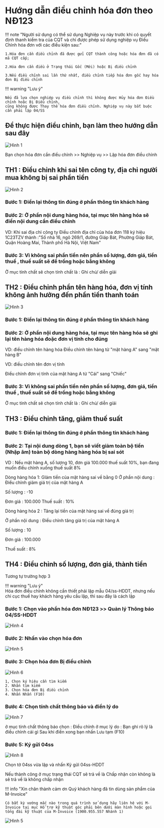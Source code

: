 # **Hướng dẫn điều chỉnh hóa đơn theo NĐ123**

!!! note "Người sử dụng có thể sử dụng Nghiệp vụ này trước khi có quyết định thanh kiểm tra của CQT và chỉ được phép sử dụng nghiệp vụ Điều Chỉnh hóa đơn với các điều kiện sau:"

    1.Hóa đơn cần điều chỉnh đã được gửi CQT thành công hoặc hóa đơn đã có mã CQT cấp;

    2.Hóa đơn cần điều ở Trạng thái Gốc (Mới) hoặc Bị điều chỉnh

    3.Nếu điều chỉnh sai lần thứ nhất, điều chỉnh tiếp hóa đơn gốc hay hóa đơn Bị điều chỉnh

!!! warning "Lưu ý"

    Nếu đã lựa chọn nghiệp vụ điều chỉnh thì không được Hủy hóa đơn Điều chỉnh hoặc Bị Điều chỉnh,
    cũng không được Thay thế hóa đơn điều chỉnh. Nghiệp vụ này bắt buộc cần phải lập 04/SS

## Để thực hiện điều chỉnh, bạn làm theo hướng dẫn sau đây

![Hình 1](../../assets/images/invoice1/1.0_dieuChinh_1.png)

Bạn chọn hóa đơn cần điều chỉnh >> Nghiệp vụ >> Lập hóa đơn điều chỉnh

## TH1 : Điều chỉnh khi sai tên công ty, địa chỉ người mua không bị sai phần tiền

![Hình 2](../../assets/images/invoice1/1.0_dieuChinh_2.png)

### Bước 1: Điền lại thông tin đúng ở phần thông tin khách hàng

### Bước 2: Ở phần nội dung hàng hóa, tại mục tên hàng hóa sẽ điền nội dung cần điều chỉnh

VD: Khi sai địa chỉ công ty
Điều chỉnh địa chỉ của hóa đơn 118 ký hiệu 1C23TZV thành :"Số nhà 16, ngõ 269/1, đường Giáp Bát, Phường Giáp Bát, Quận Hoàng Mai, Thành phố Hà Nội, Việt Nam"

### Bước 3: Vì không sai phần tiền nên phần số lượng, đơn giá, tiền thuế , thuế suất sẽ để trống hoặc bằng không

Ở mục tính chất sẽ chọn tính chất là : Ghi chú/ diễn giải

## TH2 : Điều chỉnh phần tên hàng hóa, đơn vị tính không ảnh hưởng đến phần tiền thanh toán

![Hình 3](../../assets/images/invoice1/1.0_dieuChinh_3.png)

### Bước 1: Điền lại thông tin đúng ở phần thông tin khách hàng

### Bước 2: Ở phần nội dung hàng hóa, tại mục tên hàng hóa sẽ ghi lại tên hàng hóa đoặc đơn vị tính cho đúng

VD: điều chỉnh tên hàng hóa
Điều chỉnh tên hàng từ "mặt hàng A" sang "mặt hàng B"

VD: điều chỉnh tên đơn vị tính

Điều chỉnh đơn vị tính của mặt hàng A từ "Cái" sang "Chiếc"

### Bước 3: Vì không sai phần tiền nên phần số lượng, đơn giá, tiền thuế , thuế suất sẽ để trống hoặc bằng không

Ở mục tính chất sẽ chọn tính chất là : Ghi chú/ diễn giải

## TH3 : Điều chỉnh tăng, giảm thuế suất

### Bước 1: Điền lại thông tin đúng ở phần thông tin khách hàng

### Bước 2: Tại nội dung dòng 1, bạn sẽ viết giảm toàn bộ tiền (Nhập âm) toàn bộ dòng hàng hàng hóa bị sai sót

VD : Nếu mặt hàng A, số lượng 10, đơn giá 100.000 thuế suất 10%, bạn đang muốn điều chỉnh xuống thuế suất 8%

Dòng hàng hóa 1: GIảm tiền của mặt hàng sai về bằng 0
Ở phần nội dung : Điều chỉnh giảm giá trị của mặt hàng A

Số lượng : -10

Đơn giá : 100.000
Thuế suất : 10%

Dòng hàng hóa 2 : Tăng lại tiền của mặt hàng sai về đúng giá trị

Ở phần nội dung : Điều chỉnh tăng giá trị của mặt hàng A

Số lượng : 10

Đơn giá : 100.000

Thuế suất : 8%

## TH4 : Điều chỉnh số lượng, đơn giá, thành tiền

Tương tự trường hợp 3

!!! warning "Lưu ý"  
 Hóa đơn điều chỉnh không cần thiết phải lập mẫu 04/ss-HDDT,
nhưng nếu chi cục thuế hay khách hàng yêu cầu lập, thì sau đây là cách lập

### Bước 1: Chọn vào phần hóa đơn NĐ123 >> Quản lý Thông báo 04/SS-HDDT

![Hình 4](../../assets/images/invoice1/1.0_dieuChinh_4.png)

### Bước 2: Nhấn vào chọn hóa đơn

![Hình 5](../../assets/images/invoice1/1.0_dieuChinh_5.png)

### Bước 3: Chọn hóa đơn Bị điều chỉnh

![Hình 6](../../assets/images/invoice1/1.0_dieuChinh_6.png)

    1, Chọn ký hiệu cần tìm kiếm
    2. Nhấn tìm kiếm
    3. Chọn hóa đơn Bị điều chỉnh
    4. Nhấn Nhấn (F10)

### Bước 4: Chọn tính chất thông báo và điền lý do

![Hình 7](../../assets/images/invoice1/1.0_dieuChinh_7.png)

ở mục tính chất thông báo chọn : Điều chỉnh
ở mục lý do : Bạn ghi rõ lý là điều chỉnh cái gì
Sau khi điền xong bạn nhấn Lưu tạm (F10)

### Bước 5: Ký gửi 04ss

![Hình 8](../../assets/images/invoice1/1.0_dieuChinh_8.png)

Chọn tờ 04ss vừa lập và nhấn Ký gửi 04ss-HDDT

Nếu thành công ở mục trạng thái CQT sẽ trả về là Chấp nhận còn không là sẽ trả về là không chấp nhận

!!! info "Xin chân thành cảm ơn Quý khách hàng đã tin dùng sản phẩm của M-Invoice"

    Có bất kỳ vướng mắc nào trong quá trình sử dụng hãy liên hệ với M-Invoice tại mục Hỗ trợ kỹ thuật góc phải bên dưới màn hình hoặc gọi tổng đài kỹ thuật của M-Invoice (1900.955.557 Nhánh 1)

![Hình 5](../../assets/images/invoice1/1.0_suaTienBangTay_5.png)
